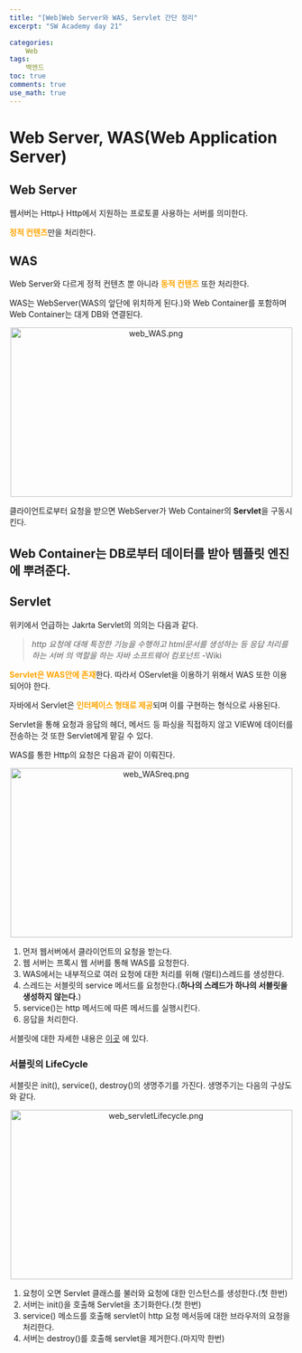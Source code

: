 ```yaml
---
title: "[Web]Web Server와 WAS, Servlet 간단 정리"
excerpt: "SW Academy day 21"

categories:
    Web
tags:
    백엔드
toc: true
comments: true
use_math: true
---
```


<style type = 'text/css'>
    .o{
    font-weight: bold;
    color:orange;
    }
</style>

# Web Server, WAS(Web Application Server)

## Web Server

웹서버는 Http나 Http에서 지원하는 프로토콜 사용하는 서버를 의미한다.

<span class = "o">정적 컨텐츠</span>만을 처리한다.

## WAS

Web Server와 다르게 정적 컨텐츠 뿐 아니라 <span class = "o">동적 컨텐츠</span> 또한 처리한다.

WAS는 WebServer(WAS의 앞단에 위치하게 된다.)와 Web Container를 포함하며 Web Container는 대게 DB와 연결된다.
<p align = "center"><img style = "width : 500px; height : 300px;" alt = "web_WAS.png" src = "../../assets/images/web/web_WAS.png"></p> 

클라이언트로부터 요청을 받으면 WebServer가 Web Container의 **Servlet**을 구동시킨다.

Web Container는 DB로부터 데이터를 받아 템플릿 엔진에 뿌려준다.
---

## Servlet

위키에서 언급하는 Jakrta Servlet의 의의는 다음과 같다.

> *http 요청에 대해 특정한 기능을 수행하고 html문서를 생성하는 등 응답 처리를 하는 서버 의 역할을 하는 자바 소프트웨어 컴포넌트*
> -Wiki

<span class = "o">Servlet은 WAS안에 존재</span>한다. 따라서 OServlet을 이용하기 위해서 WAS 또한 이용되어야 한다.

자바에서 Servlet은 <span class = "o">인터페이스 형태로 제공</span>되며 이를 구현하는 형식으로 사용된다.

Servlet을 통해 요청과 응답의 헤더, 메서드 등 파싱을 직접하지 않고 VIEW에 데이터를 전송하는 것 또한 Servlet에게 맡길 수 있다.

WAS를 통한 Http의 요청은 다음과 같이 이뤄진다.

<p align = "center"><img style = "width : 500px; height : 300px;" alt = "web_WASreq.png" src = "../../assets/images/web/web_WASreq.png"></p> 

1. 먼저 웹서버에서 클라이언트의 요청을 받는다.
2. 웹 서버는 프록시 웹 서버를 통해 WAS를 요청한다.
3. WAS에서는 내부적으로 여러 요청에 대한 처리를 위해 (멀티)스레드를 생성한다.
4. 스레드는 서블릿의 service 메서드를 요청한다.(**하나의 스레드가 하나의 서블릿을 생성하지 않는다.**)
5. service()는 http 메서드에 따른 메서드를 실행시킨다.
6. 응답을 처리한다.

서블릿에 대한 자세한 내용은 [이곳](https://learning.oreilly.com/library/view/head-first-servlets/9780596516680/ch04s01.html) 에 있다.

### 서블릿의 LifeCycle

서블릿은 init(), service(), destroy()의 생명주기를 가진다. 생명주기는 다음의 구상도와 같다.

<p align = "center"><img style = "width : 500px; height : 300px;" alt = "web_servletLifecycle.png" src = "../../assets/images/web/web_servletLifecycle.png"></p> 

1. 요청이 오면 Servlet 클래스를 불러와 요청에 대한 인스턴스를 생성한다.(첫 한번)
2. 서버는 init()을 호출해 Servlet을 초기화한다.(첫 한번)
3. service() 메소드를 호출해 servlet이 http 요청 메서등에 대한 브라우저의 요청을 처리한다.
4. 서버는 destroy()를 호출해 servlet을 제거한다.(마지막 한번)